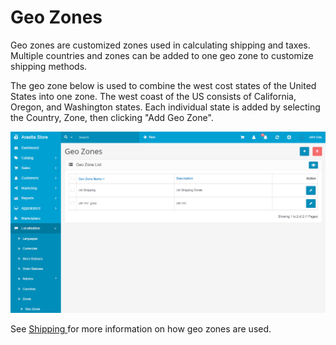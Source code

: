 Geo Zones
=========

Geo zones are customized zones used in calculating shipping and taxes. Multiple countries and zones can be added to one geo zone to customize shipping methods.

The geo zone below is used to combine the west cost states of the United States into one zone. The west coast of the US consists of California, Oregon, and Washington states. Each individual state is added by selecting the Country, Zone, then clicking "Add Geo Zone".

![geo zones backend](_images/geo-zones.png)

See [Shipping ](docs/user-manual/marketplace/shipping)for more information on how geo zones are used.
